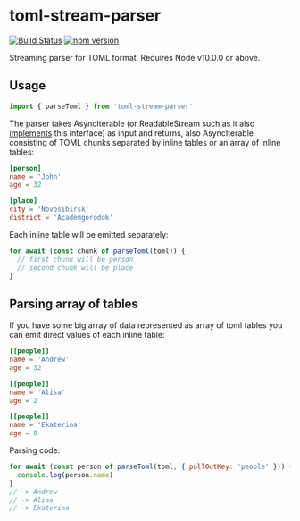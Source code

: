 # toml-stream-parser

[![Build Status](https://travis-ci.com/anru/toml-stream-parser.svg?branch=master)](https://travis-ci.com/anru/toml-stream-parser)
[![npm version](https://img.shields.io/npm/v/toml-stream-parser.svg)](https://www.npmjs.com/package/toml-stream-parser)

Streaming parser for TOML format. Requires Node v10.0.0 or above.

## Usage

```javascript
import { parseToml } from 'toml-stream-parser'
```

The parser takes AsyncIterable<string> (or ReadableStream such as it also [implements](https://nodejs.org/api/stream.html#stream_readable_symbol_asynciterator) this interface) as input and returns, also AsyncIterable consisting of TOML chunks separated by inline tables or an array of inline tables:

```toml
[person]
name = 'John'
age = 32

[place]
city = 'Novosibirsk'
district = 'Academgorodok'
```

Each inline table will be emitted separately:

```javascript
for await (const chunk of parseToml(toml)) {
  // first chunk will be person
  // second chunk will be place
}
```

## Parsing array of tables

If you have some big array of data represented as array of toml tables you can emit direct values of each inline table:

```toml
[[people]]
name = 'Andrew'
age = 32

[[people]]
name = 'Alisa'
age = 2

[[people]]
name = 'Ekaterina'
age = 8
```

Parsing code:

```javascript
for await (const person of parseToml(toml, { pullOutKey: 'people' })) {
  console.log(person.name)
}
// -> Andrew
// -> Alisa
// -> Ekaterina
```

